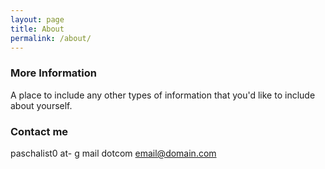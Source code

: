 ```yaml
---
layout: page
title: About
permalink: /about/
---
```



### More Information

A place to include any other types of information that you'd like to include about yourself.

### Contact me

paschalist0 at- g mail dotcom
[email@domain.com](mailto:email@domain.com)
